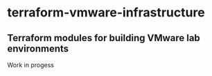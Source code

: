 # terraform-vmware-infrastructure
Terraform modules for building VMware lab environments
---

Work in progess
